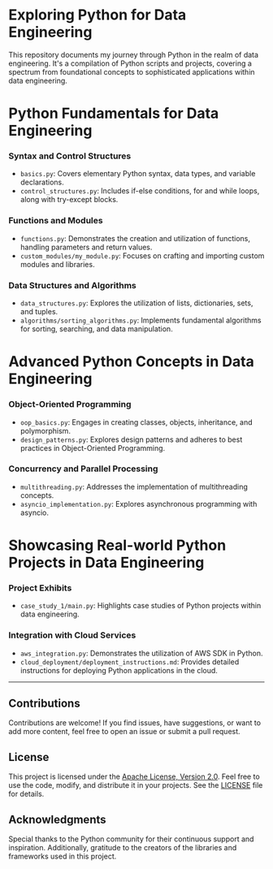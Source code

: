 # Exploring Python for Data Engineering

This repository documents my journey through Python in the realm of data engineering. It's a compilation of Python scripts and projects, covering a spectrum from foundational concepts to sophisticated applications within data engineering.

# Python Fundamentals for Data Engineering

### Syntax and Control Structures

- `basics.py`: Covers elementary Python syntax, data types, and variable declarations.
- `control_structures.py`: Includes if-else conditions, for and while loops, along with try-except blocks.

### Functions and Modules

- `functions.py`: Demonstrates the creation and utilization of functions, handling parameters and return values.
- `custom_modules/my_module.py`: Focuses on crafting and importing custom modules and libraries.

### Data Structures and Algorithms

- `data_structures.py`: Explores the utilization of lists, dictionaries, sets, and tuples.
- `algorithms/sorting_algorithms.py`: Implements fundamental algorithms for sorting, searching, and data manipulation.

# Advanced Python Concepts in Data Engineering

### Object-Oriented Programming

- `oop_basics.py`: Engages in creating classes, objects, inheritance, and polymorphism.
- `design_patterns.py`: Explores design patterns and adheres to best practices in Object-Oriented Programming.

### Concurrency and Parallel Processing

- `multithreading.py`: Addresses the implementation of multithreading concepts.
- `asyncio_implementation.py`: Explores asynchronous programming with asyncio.


# Showcasing Real-world Python Projects in Data Engineering

### Project Exhibits

- `case_study_1/main.py`: Highlights case studies of Python projects within data engineering.

### Integration with Cloud Services

- `aws_integration.py`: Demonstrates the utilization of AWS SDK in Python.
- `cloud_deployment/deployment_instructions.md`: Provides detailed instructions for deploying Python applications in the cloud.


----------------------------------------------------------------------------------
## Contributions

Contributions are welcome! If you find issues, have suggestions, or want to add more content, feel free to open an issue or submit a pull request. 

## License

This project is licensed under the [Apache License, Version 2.0](LICENSE). Feel free to use the code, modify, and distribute it in your projects. See the [LICENSE](LICENSE) file for details.

## Acknowledgments

Special thanks to the Python community for their continuous support and inspiration. Additionally, gratitude to the creators of the libraries and frameworks used in this project.

